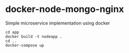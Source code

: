 # docker-node-mongo-nginx
Simple microservice implementation using docker

```
cd app
docker build -t nodeapp .
cd ..
docker-compose up
```
